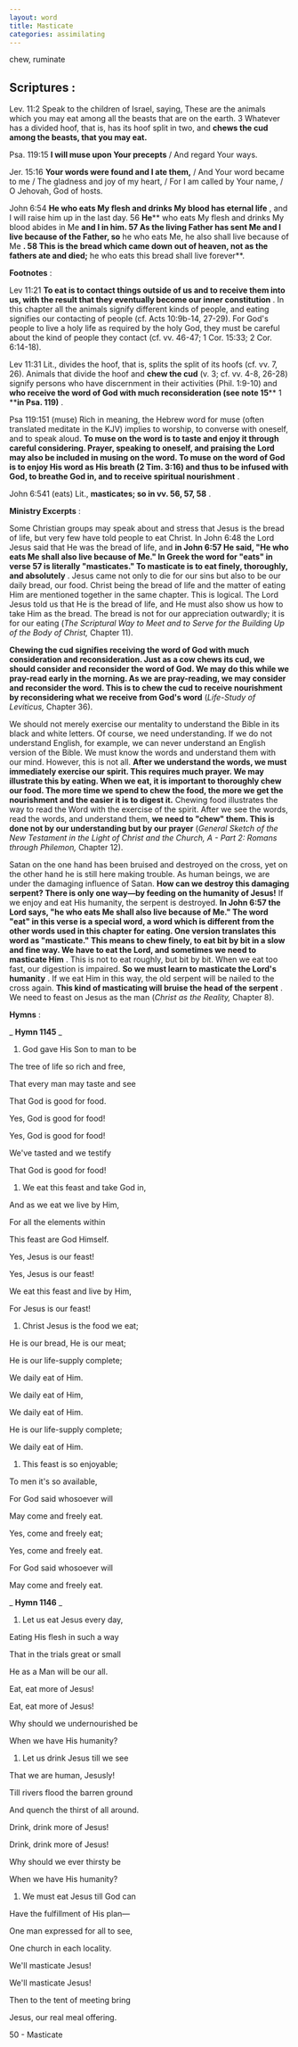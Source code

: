 ```yaml
---
layout: word
title: Masticate
categories: assimilating
---
```


chew, ruminate

## Scriptures :

Lev. 11:2 Speak to the children of Israel, saying, These are the animals which you may eat among all the beasts that are on the earth. 3 Whatever has a divided hoof, that is, has its hoof split in two, and **chews the cud among the beasts, that you may eat.**

Psa. 119:15 **I will muse upon Your precepts** / And regard Your ways.

Jer. 15:16 **Your words were found and I ate them,** / And Your word became to me / The gladness and joy of my heart, / For I am called by Your name, / O Jehovah, God of hosts.

John 6:54 **He who eats My flesh and drinks My blood has eternal life** , and I will raise him up in the last day. 56 **He**** who eats My flesh and drinks My blood abides in Me **and I in him. 57 As the living Father has sent Me and I live because of the Father, so** he who eats Me, he also shall live because of Me **. 58 This is the bread which came down out of heaven, not as the fathers ate and died;** he who eats this bread shall live forever**.

**Footnotes** :

Lev 11:21 **To eat is to contact things outside of us and to receive them into us, with the result that they eventually become our inner constitution** . In this chapter all the animals signify different kinds of people, and eating signifies our contacting of people (cf. Acts 10:9b-14, 27-29). For God's people to live a holy life as required by the holy God, they must be careful about the kind of people they contact (cf. vv. 46-47; 1 Cor. 15:33; 2 Cor. 6:14-18).

Lev 11:31 Lit., divides the hoof, that is, splits the split of its hoofs (cf. vv. 7, 26). Animals that divide the hoof and **chew the cud** (v. 3; cf. vv. 4-8, 26-28) signify persons who have discernment in their activities (Phil. 1:9-10) and **who receive the word of God with much reconsideration (see note 15**** 1 ****in Psa. 119)** .

Psa 119:151 (muse) Rich in meaning, the Hebrew word for muse (often translated meditate in the KJV) implies to worship, to converse with oneself, and to speak aloud. **To muse on the word is to taste and enjoy it through careful considering. Prayer, speaking to oneself, and praising the Lord may also be included in musing on the word. To muse on the word of God is to enjoy His word as His breath (2 Tim. 3:16) and thus to be infused with God, to breathe God in, and to receive spiritual nourishment** .

John 6:541 (eats) Lit., **masticates; so in vv. 56, 57, 58** .

**Ministry Excerpts** :

Some Christian groups may speak about and stress that Jesus is the bread of life, but very few have told people to eat Christ. In John 6:48 the Lord Jesus said that He was the bread of life, and **in John 6:57 He said, "He who eats Me shall also live because of Me." In Greek the word for "eats" in verse 57 is literally "masticates." To masticate is to eat finely, thoroughly, and absolutely** . Jesus came not only to die for our sins but also to be our daily bread, our food. Christ being the bread of life and the matter of eating Him are mentioned together in the same chapter. This is logical. The Lord Jesus told us that He is the bread of life, and He must also show us how to take Him as the bread. The bread is not for our appreciation outwardly; it is for our eating (_The Scriptural Way to Meet and to Serve for the Building Up of the Body of Christ,_ Chapter 11).

**Chewing the cud signifies receiving the word of God with much consideration and reconsideration. Just as a cow chews its cud, we should consider and reconsider the word of God. We may do this while we pray-read early in the morning. As we are pray-reading, we may consider and reconsider the word. This is to chew the cud to receive nourishment by reconsidering what we receive from God's word** (_Life-Study of Leviticus,_ Chapter 36).

We should not merely exercise our mentality to understand the Bible in its black and white letters. Of course, we need understanding. If we do not understand English, for example, we can never understand an English version of the Bible. We must know the words and understand them with our mind. However, this is not all. **After we understand the words, we must immediately exercise our spirit. This requires much prayer. We may illustrate this by eating. When we eat, it is important to thoroughly chew our food. The more time we spend to chew the food, the more we get the nourishment and the easier it is to digest it.** Chewing food illustrates the way to read the Word with the exercise of the spirit. After we see the words, read the words, and understand them, **we need to "chew" them. This is done not by our understanding but by our prayer** (_General Sketch of the New Testament in the Light of Christ and the Church, A - Part 2: Romans through Philemon,_ Chapter 12).

Satan on the one hand has been bruised and destroyed on the cross, yet on the other hand he is still here making trouble. As human beings, we are under the damaging influence of Satan. **How can we destroy this damaging serpent? There is only one way—by feeding on the humanity of Jesus!** If we enjoy and eat His humanity, the serpent is destroyed. **In John 6:57 the Lord says, "he who eats Me shall also live because of Me." The word "eat" in this verse is a special word, a word which is different from the other words used in this chapter for eating. One version translates this word as "masticate." This means to chew finely, to eat bit by bit in a slow and fine way. We have to eat the Lord, and sometimes we need to masticate Him** . This is not to eat roughly, but bit by bit. When we eat too fast, our digestion is impaired. **So we must learn to masticate the Lord's humanity** . If we eat Him in this way, the old serpent will be nailed to the cross again. **This kind of masticating will bruise the head of the serpent** . We need to feast on Jesus as the man (_Christ as the Reality,_ Chapter 8).

**Hymns** :

_ **Hymn 1145** _

1. God gave His Son to man to be

The tree of life so rich and free,

That every man may taste and see

That God is good for food.

Yes, God is good for food!

Yes, God is good for food!

We've tasted and we testify

That God is good for food!

1. We eat this feast and take God in,

And as we eat we live by Him,

For all the elements within

This feast are God Himself.

Yes, Jesus is our feast!

Yes, Jesus is our feast!

We eat this feast and live by Him,

For Jesus is our feast!

1. Christ Jesus is the food we eat;

He is our bread, He is our meat;

He is our life-supply complete;

We daily eat of Him.

We daily eat of Him,

We daily eat of Him.

He is our life-supply complete;

We daily eat of Him.

1. This feast is so enjoyable;

To men it's so available,

For God said whosoever will

May come and freely eat.

Yes, come and freely eat;

Yes, come and freely eat.

For God said whosoever will

May come and freely eat.

_ **Hymn 1146** _

1. Let us eat Jesus every day,

Eating His flesh in such a way

That in the trials great or small

He as a Man will be our all.

Eat, eat more of Jesus!

Eat, eat more of Jesus!

Why should we undernourished be

When we have His humanity?

1. Let us drink Jesus till we see

That we are human, Jesusly!

Till rivers flood the barren ground

And quench the thirst of all around.

Drink, drink more of Jesus!

Drink, drink more of Jesus!

Why should we ever thirsty be

When we have His humanity?

1. We must eat Jesus till God can

Have the fulfillment of His plan—

One man expressed for all to see,

One church in each locality.

We'll masticate Jesus!

We'll masticate Jesus!

Then to the tent of meeting bring

Jesus, our real meal offering.

50 - Masticate

